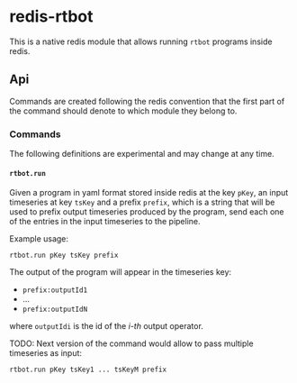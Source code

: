# redis-rtbot

This is a native redis module that allows running `rtbot` programs
inside redis.

## Api

Commands are created following the redis convention that the first part
of the command should denote to which module they belong to.

### Commands

The following definitions are experimental and may change at any time.

#### `rtbot.run`

Given a program in yaml format stored inside redis at the key `pKey`,
an input timeseries at key `tsKey` and a prefix `prefix`, which is a
string that will be used to prefix output timeseries produced by the
program, send each one of the entries in the input timeseries to the
pipeline.

Example usage:

```redis
rtbot.run pKey tsKey prefix
```

The output of the program will appear in the timeseries key:

- `prefix:outputId1`
- ...
- `prefix:outputIdN`

where `outputIdi` is the id of the _i-th_ output operator.

TODO: Next version of the command would allow to pass multiple timeseries
as input:


```redis
rtbot.run pKey tsKey1 ... tsKeyM prefix
```